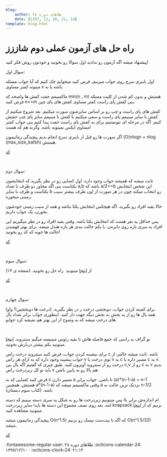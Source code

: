 ```yaml
---
blog:
    author: طلاهای دوره ۲۸
    date: [1397, 12, 10, 21, 14]
template: blog.html
---
```

# راه حل های آزمون عملی دوم شاززز

<div class="cnt">
<p>پیشنهاد میشه اگه آزمون رو ندادید اول سوالا رو بخونید و خودتون روش فکر کنید!</p>
<p></p>
<p>سوال اول:</p>
<p>اول باینری سرچ روی جواب میزنیم. فرض کنید میخوایم چک کنیم که آیا جواب مسئله میتونه کمتر مساوی x باشه یا نه.</p>
<p>ماکسیمم
 جفت کفش ها واضحه که min(n , m) هستش و بدون کم شدن از کلیت مسئله فرض 
کنید n&lt;=m ینی کفش پای راست کمتر مساوی کفش های پای چپن.<br/></p>
<p>کفش
 های پای راست و چپ رو بر اساس سایزشون سورت میکنیم. بعد شروع میکنیم از 
کفش با سایز مینیمم پای راست و سعی میکنیم با کفش با مینیمم سایز پای چپ 
جفتش کنیم. اگه در مرحله ای نتونستیم برای یه کفش پای راست جفت پیدا کنیم 
ینی جواب کمتر مساوی ایکس نمیتونه باشه. وگرنه هم که هست!</p>
<p>اگر سورت ها رو قبل از باینری سرچ انجام بدیم پیچیدگی زمانیمون (O(nlogn + nlog (max_size_kafsh) هستش.<br/></p>
<p><a href="https://paste.ubuntu.com/p/CCbwV9TGXD/" target="_blank">کد</a><br/></p>
<p><br/></p>
<p>سوال دوم:</p>
<p>ثابت
 میشه که همیشه جواب وجود داره. اول کسایی رو در نظر بگیرید که انتخابشون 
یکتاست ینی اگه مجاور دو ظرف با تعداد a,b باشه که a/2&lt;=b این شخص 
انتخابش یکتاست و ظرف با سایز b رو انتخاب میکنه چون در هر صورت از اون ظرف
 بیشتر سیب زمینی میخوره.</p>
<p>حالا بقیه افراد رو بگیرید، اگه هیچکس انتخابش یکتا نباشه و همه از سیب زمینی خودشون بخورن، یک جواب داریم.</p>
<p>پس
 حداقل یه نفر هست که انتخابش یکتا باشه. وقتی بقیه افراد رو در نظر 
میگیریم این افراد یه سری بازه روی دایره‌ن. با یکم حالت بندی هر بازه هندل
 میشه. برای بهتر فهمیدن حالت ها خوبه که کد رو بخونید!</p>
<p><a href="https://paste.ubuntu.com/p/7xkqN3mBMM/" target="_blank">کد</a><br/></p>
<p><br/></p>
<p>سوال سوم:</p>
<p>از <a href="http://agc005.contest.atcoder.jp/data/agc/005/editorial.pdf" target="_blank">اینجا</a> میتونید  راه حل رو بخونید. (صفحه ی ۱۳)</p>
<p><a href="https://paste.ubuntu.com/p/vJZ4zWNrDv/" target="_blank">کد<br/></a></p>
<p><br/></p>
<p>سوال چهارم:</p>
<p>برای
 کمینه کردن جواب، دوبخشی درخت ر در نظر بگیرید. (درخت ها دوبخشین!! واو) 
همه یال ها رو از یه بخش به بخش دیگه جهت دار کنید. اینطوری جواب برابر 
تعداد یال های درخت میشه که به وضوح از این بهتر هم نمیشه کرد جوابو.</p>
<p><br/></p>
<p>تو گراف به راسی که جمع فاصله هاش تا بقیه رئوس مینیممه میگیم سنتروید. <a href="https://codeforces.com/blog/entry/57593" target="_blank">اینجا</a> میتونید یکم بیشتر دربارش بخونید.<br/></p>
<p>برای
 بیشینه کردن جواب، فرض کنید سنتروید درخت راس c باشه. ثابت میشه حالتی از 
جواب بیشینه وجود داره که به ازای هر راس v توی درخت یا v به c مسیر داره 
یا c به v. درخت رو از سنتروید آویزون کنید. طبق چیزی که گفتیم اگه یال بین
 c,v رو از c به v بدیم باید تو کل زیردرخت راس v هم یالا رو به پایین 
باشن.</p>
<p>فرض کنید کسایی که به c مسیر دارن a تا 
باشن. جواب برابر (a)*(n-1-a) + n-1 هستش. همچنین a*(n-1-a) وقتی ماکسیمم 
میشه که a نزدیک ترین حالت به n-1/2 باشه. (کتاب سوم دبستان)<br/></p>
<p>پس
 میتونیم زیردرخت ها رو به شکل یه سری دسته ببینیم که دسته iام اندازه‌ش 
برابر با سایز زیردرخت iامه. بعد روی نصف مجموع این دسته ها باید knapsack 
بزنیم که از <a href="https://codeforces.com/blog/entry/59606" target="_blank">اینجا</a> میتونید مشاهده کنید. <br/></p>
<p>پیچیدگی زمانیمون میشه O(n^1.5) که اگه با بیت‌ست نپسک رو بزنیم O(n^1.5/32) میشه.</p>
<p><a href="https://paste.ubuntu.com/p/ht2BpzFVBm/" target="_blank">کد<br/></a></p>
</div>

<div class="blog-info" markdown>
<span class="blog-author">
:fontawesome-regular-user: طلاهای دوره ۲۸
</span>
<span class="blog-date">
:octicons-calendar-24: ۱۳۹۷/۱۲/۱۰ · :octicons-clock-24: ۲۱:۱۴
</span>
</div>

